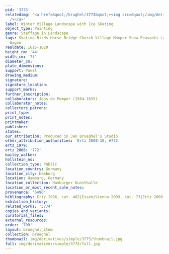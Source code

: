 ```yaml
---
pid: '3775'
relatedimg: "<a href=&quot;/brughel/3774&quot;><img src=&quot;/img/derivatives/simple/3774/thumbnail.jpg&quot;
  /></a>"
label: Winter Village Landscape with Ice Skating
object_type: Painting
genre: Staffage in Landscape
tags: Skating Birds Horse Bridge Church Village Momper Snow Peasants Landscape Boat
  Wagon
realdate: 1615-1620
height_cm: '44'
width_cm: '73'
diameter_cm: 
plate_dimensions: 
support: Panel
drawing_medium: 
signature: 
signature_location: 
support_marks: 
further_inscription: 
collaborators: Joos de Momper (1564-1635)
collaborator_notes: 
collectors_patrons: 
print_type: 
print_notes: 
printmaker: 
publisher: 
states: 
our_attribution: Produced in Jan Brueghel's Studio
other_attribution_authorities: 'Ertz 2008-10, #772'
ertz_1979: 
ertz_2008: '772'
bailey_walker: 
hollstein_no: 
collection_type: Public
location_country: Germany
location_city: Hamburg
location: Hamburg, Germany
location_collection: Hamburger Kunsthalle
location_or_most_recent_sale_notes: 
provenance: '6496'
bibliography: Ertz 1986, cat. 402|Essen/Vienna 2003, cat. 73|Ertz 2008-10, cat. 772
exhibition_history: 
related_works: '3774'
copies_and_variants: 
curatorial_files: 
external_resources: 
order: '799'
layout: brueghel_item
collection: brueghel
thumbnail: img/derivatives/simple/3775/thumbnail.jpg
full: img/derivatives/simple/3775/full.jpg
---
```

